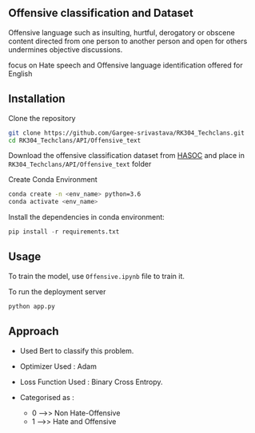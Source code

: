 ## Offensive classification and Dataset

Offensive language such as insulting, hurtful, derogatory or obscene content directed from one person to another person and open for others undermines objective discussions.

focus on Hate speech and Offensive language identification offered for English

## Installation

Clone the repository
```bash
git clone https://github.com/Gargee-srivastava/RK304_Techclans.git
cd RK304_Techclans/API/Offensive_text
```

Download the offensive classification dataset from [HASOC](https://hasocfire.github.io/hasoc/2019/dataset.html) and place in `RK304_Techclans/API/Offensive_text` folder

Create Conda Environment
```bash
conda create -n <env_name> python=3.6
conda activate <env_name>
```

Install the dependencies in conda environment:
```python
pip install -r requirements.txt
```

## Usage

To train the model, use `Offensive.ipynb` file to train it.

To run the deployment server 

```python
python app.py
```

## Approach
- Used Bert to classify this problem.
- Optimizer Used : Adam
- Loss Function Used : Binary Cross Entropy.
- Categorised as :

    - 0 -->> Non Hate-Offensive
    - 1 -->> Hate and Offensive